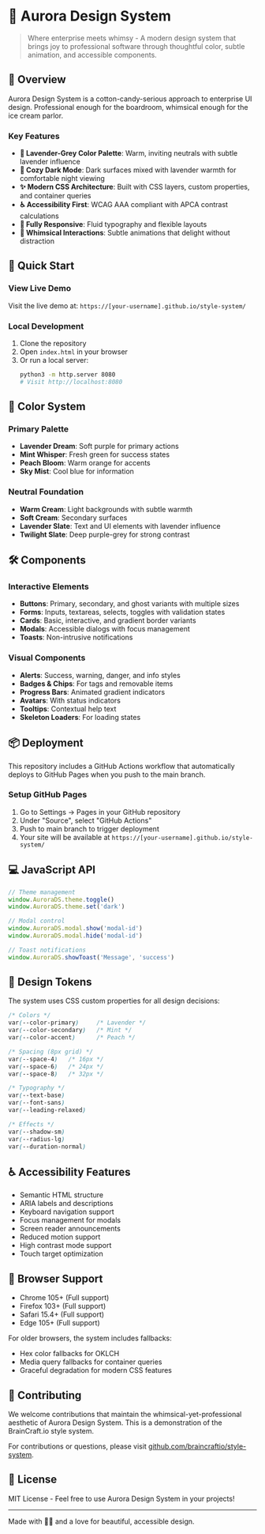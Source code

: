# 🦄 Aurora Design System

> Where enterprise meets whimsy - A modern design system that brings joy to professional software through thoughtful color, subtle animation, and accessible components.

## 🎨 Overview

Aurora Design System is a cotton-candy-serious approach to enterprise UI design. Professional enough for the boardroom, whimsical enough for the ice cream parlor.

### Key Features

- **🍭 Lavender-Grey Color Palette**: Warm, inviting neutrals with subtle lavender influence
- **🌙 Cozy Dark Mode**: Dark surfaces mixed with lavender warmth for comfortable night viewing
- **✨ Modern CSS Architecture**: Built with CSS layers, custom properties, and container queries
- **♿ Accessibility First**: WCAG AAA compliant with APCA contrast calculations
- **📱 Fully Responsive**: Fluid typography and flexible layouts
- **🎪 Whimsical Interactions**: Subtle animations that delight without distraction

## 🚀 Quick Start

### View Live Demo

Visit the live demo at: `https://[your-username].github.io/style-system/`

### Local Development

1. Clone the repository
2. Open `index.html` in your browser
3. Or run a local server:
   ```bash
   python3 -m http.server 8080
   # Visit http://localhost:8080
   ```

## 🎨 Color System

### Primary Palette
- **Lavender Dream**: Soft purple for primary actions
- **Mint Whisper**: Fresh green for success states
- **Peach Bloom**: Warm orange for accents
- **Sky Mist**: Cool blue for information

### Neutral Foundation
- **Warm Cream**: Light backgrounds with subtle warmth
- **Soft Cream**: Secondary surfaces
- **Lavender Slate**: Text and UI elements with lavender influence
- **Twilight Slate**: Deep purple-grey for strong contrast

## 🛠️ Components

### Interactive Elements
- **Buttons**: Primary, secondary, and ghost variants with multiple sizes
- **Forms**: Inputs, textareas, selects, toggles with validation states
- **Cards**: Basic, interactive, and gradient border variants
- **Modals**: Accessible dialogs with focus management
- **Toasts**: Non-intrusive notifications

### Visual Components
- **Alerts**: Success, warning, danger, and info styles
- **Badges & Chips**: For tags and removable items
- **Progress Bars**: Animated gradient indicators
- **Avatars**: With status indicators
- **Tooltips**: Contextual help text
- **Skeleton Loaders**: For loading states

## 📦 Deployment

This repository includes a GitHub Actions workflow that automatically deploys to GitHub Pages when you push to the main branch.

### Setup GitHub Pages

1. Go to Settings → Pages in your GitHub repository
2. Under "Source", select "GitHub Actions"
3. Push to main branch to trigger deployment
4. Your site will be available at `https://[your-username].github.io/style-system/`

## 💻 JavaScript API

```javascript
// Theme management
window.AuroraDS.theme.toggle()
window.AuroraDS.theme.set('dark')

// Modal control
window.AuroraDS.modal.show('modal-id')
window.AuroraDS.modal.hide('modal-id')

// Toast notifications
window.AuroraDS.showToast('Message', 'success')
```

## 🎯 Design Tokens

The system uses CSS custom properties for all design decisions:

```css
/* Colors */
var(--color-primary)     /* Lavender */
var(--color-secondary)   /* Mint */
var(--color-accent)      /* Peach */

/* Spacing (8px grid) */
var(--space-4)   /* 16px */
var(--space-6)   /* 24px */
var(--space-8)   /* 32px */

/* Typography */
var(--text-base)
var(--font-sans)
var(--leading-relaxed)

/* Effects */
var(--shadow-sm)
var(--radius-lg)
var(--duration-normal)
```

## ♿ Accessibility Features

- Semantic HTML structure
- ARIA labels and descriptions
- Keyboard navigation support
- Focus management for modals
- Screen reader announcements
- Reduced motion support
- High contrast mode support
- Touch target optimization

## 🚀 Browser Support

- Chrome 105+ (Full support)
- Firefox 103+ (Full support)
- Safari 15.4+ (Full support)
- Edge 105+ (Full support)

For older browsers, the system includes fallbacks:
- Hex color fallbacks for OKLCH
- Media query fallbacks for container queries
- Graceful degradation for modern CSS features

## 🤝 Contributing

We welcome contributions that maintain the whimsical-yet-professional aesthetic of Aurora Design System. This is a demonstration of the BrainCraft.io style system.

For contributions or questions, please visit [github.com/braincraftio/style-system](https://github.com/braincraftio/style-system).

## 📄 License

MIT License - Feel free to use Aurora Design System in your projects!

---

Made with 🦄✨ and a love for beautiful, accessible design.